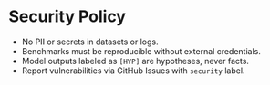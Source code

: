 # Security Policy

- No PII or secrets in datasets or logs.
- Benchmarks must be reproducible without external credentials.
- Model outputs labeled as `[HYP]` are hypotheses, never facts.
- Report vulnerabilities via GitHub Issues with `security` label.
